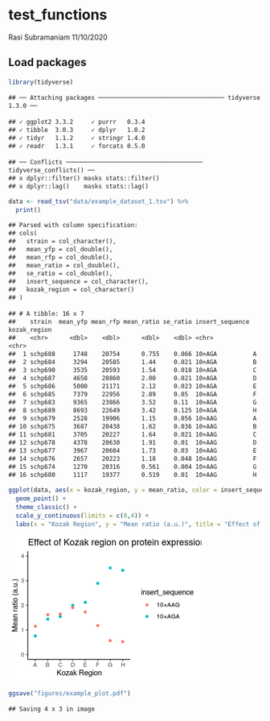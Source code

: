 test\_functions
================
Rasi Subramaniam
11/10/2020

## Load packages

``` r
library(tidyverse)
```

    ## ── Attaching packages ─────────────────────────────────── tidyverse 1.3.0 ──

    ## ✓ ggplot2 3.3.2     ✓ purrr   0.3.4
    ## ✓ tibble  3.0.3     ✓ dplyr   1.0.2
    ## ✓ tidyr   1.1.2     ✓ stringr 1.4.0
    ## ✓ readr   1.3.1     ✓ forcats 0.5.0

    ## ── Conflicts ────────────────────────────────────── tidyverse_conflicts() ──
    ## x dplyr::filter() masks stats::filter()
    ## x dplyr::lag()    masks stats::lag()

``` r
data <- read_tsv("data/example_dataset_1.tsv") %>% 
  print()
```

    ## Parsed with column specification:
    ## cols(
    ##   strain = col_character(),
    ##   mean_yfp = col_double(),
    ##   mean_rfp = col_double(),
    ##   mean_ratio = col_double(),
    ##   se_ratio = col_double(),
    ##   insert_sequence = col_character(),
    ##   kozak_region = col_character()
    ## )

    ## # A tibble: 16 x 7
    ##    strain  mean_yfp mean_rfp mean_ratio se_ratio insert_sequence kozak_region
    ##    <chr>      <dbl>    <dbl>      <dbl>    <dbl> <chr>           <chr>       
    ##  1 schp688     1748    20754      0.755    0.066 10×AGA          A           
    ##  2 schp684     3294    20585      1.44     0.021 10×AGA          B           
    ##  3 schp690     3535    20593      1.54     0.018 10×AGA          C           
    ##  4 schp687     4658    20860      2.00     0.021 10×AGA          D           
    ##  5 schp686     5000    21171      2.12     0.023 10×AGA          E           
    ##  6 schp685     7379    22956      2.89     0.05  10×AGA          F           
    ##  7 schp683     9365    23866      3.52     0.11  10×AGA          G           
    ##  8 schp689     8693    22649      3.42     0.125 10×AGA          H           
    ##  9 schp679     2528    19906      1.15     0.056 10×AAG          A           
    ## 10 schp675     3687    20438      1.62     0.036 10×AAG          B           
    ## 11 schp681     3705    20227      1.64     0.021 10×AAG          C           
    ## 12 schp678     4378    20630      1.91     0.01  10×AAG          D           
    ## 13 schp677     3967    20604      1.73     0.03  10×AAG          E           
    ## 14 schp676     2657    20223      1.18     0.048 10×AAG          F           
    ## 15 schp674     1270    20316      0.561    0.004 10×AAG          G           
    ## 16 schp680     1117    19377      0.519    0.01  10×AAG          H

``` r
ggplot(data, aes(x = kozak_region, y = mean_ratio, color = insert_sequence)) +
  geom_point() +
  theme_classic() +
  scale_y_continuous(limits = c(0,4)) +
  labs(x = "Kozak Region", y = "Mean ratio (a.u.)", title = "Effect of Kozak region on protein expression")
```

![](class_demo_files/figure-gfm/unnamed-chunk-3-1.png)<!-- -->

``` r
ggsave("figures/example_plot.pdf")
```

    ## Saving 4 x 3 in image
